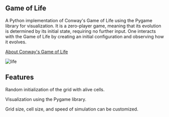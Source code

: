 ## Game of Life
A Python implementation of Conway's Game of Life using the Pygame library for visualization. It is a zero-player game, meaning that its evolution is determined by its initial state, requiring no further input. One interacts with the Game of Life by creating an initial configuration and observing how it evolves.

[About Conway's Game of Life](https://en.wikipedia.org/wiki/Conway%27s_Game_of_Life)

![life](https://github.com/katarinajevtic/Game_of_Life/assets/60469171/351a101a-4569-4e06-b41e-d50f97a41255)



## Features
Random initialization of the grid with alive cells.

Visualization using the Pygame library.

Grid size, cell size, and speed of simulation can be customized.
